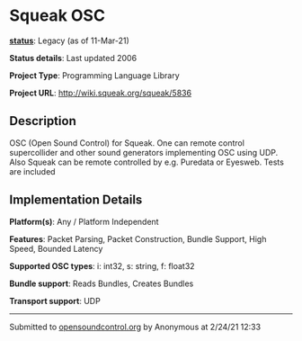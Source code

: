 # Squeak OSC

**[status](../implementation-status.html)**: Legacy (as of 11-Mar-21)

**Status details**: 
Last updated 2006

**Project Type**: Programming Language Library

**Project URL**: <http://wiki.squeak.org/squeak/5836>

## Description

OSC (Open Sound Control) for Squeak. One can remote control supercollider and other sound generators implementing OSC using UDP. Also Squeak can be remote controlled by e.g. Puredata or Eyesweb. Tests are included

## Implementation Details

**Platform(s)**: Any / Platform Independent

**Features**: Packet Parsing, Packet Construction, Bundle Support, High Speed, Bounded Latency

**Supported OSC types**: i: int32, s: string, f: float32

**Bundle support**: Reads Bundles, Creates Bundles

**Transport support**: UDP

---
Submitted to [opensoundcontrol.org](https://opensoundcontrol.org) by Anonymous at 2/24/21 12:33
